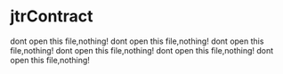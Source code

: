 # jtrContract

dont open this file,nothing!
dont open this file,nothing!
dont open this file,nothing!
dont open this file,nothing!
dont open this file,nothing!
dont open this file,nothing!
